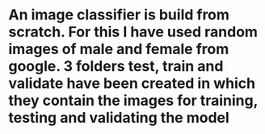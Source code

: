 # An image classifier is build  from scratch. For this I have used random images of male and female from google. 3 folders test, train and validate have been created in which they contain the images for training, testing and validating the model
